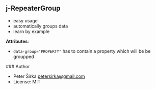 ## j-RepeaterGroup

- easy usage
- automatically groups data
- learn by example

__Attributes__:
- `data-group="PROPERTY"` has to contain a property which will be be groupped


### Author

- Peter Širka <petersirka@gmail.com>
- License: MIT